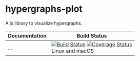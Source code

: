 # hypergraphs-plot
A js library to visualize hypergraphs.


| **Documentation** | **Build Status** |
|---------------|--------------|
|... | [![Build Status][travis-img]][travis-url]  [![Coverage Status][codecov-img]][codecov-url] <br/> Linux and macOS |

[docs-dev-url]: https://pszufe.github.io/SimpleHypergraphs.jl/dev
[docs-stable-url]: https://pszufe.github.io/SimpleHypergraphs.jl/stable

[travis-img]: https://travis-ci.org/isislab-unisa/hypergraphs-plot.svg?branch=master
[travis-url]: https://travis-ci.org/isislab-unisa/hypergraphs-plot

[codecov-img]: https://coveralls.io/repos/github/pszufe/SimpleHypergraphs.jl/badge.svg?branch=master
[codecov-url]: https://coveralls.io/github/pszufe/SimpleHypergraphs.jl?branch=master
